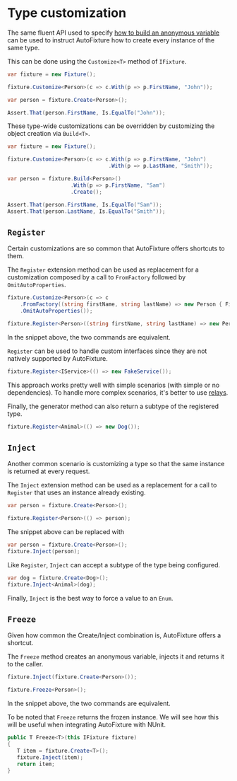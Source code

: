 # Type customization

The same fluent API used to specify [how to build an anonymous variable](./create-and-build.md#Build) can be used to instruct AutoFixture how to create every instance of the same type.

This can be done using the `Customize<T>` method of `IFixture`.

```csharp
var fixture = new Fixture();

fixture.Customize<Person>(c => c.With(p => p.FirstName, "John"));

var person = fixture.Create<Person>();

Assert.That(person.FirstName, Is.EqualTo("John"));
```

These type-wide customizations can be overridden by customizing the object creation via `Build<T>`.

```csharp
var fixture = new Fixture();

fixture.Customize<Person>(c => c.With(p => p.FirstName, "John")
                                .With(p => p.LastName, "Smith"));

var person = fixture.Build<Person>()
                    .With(p => p.FirstName, "Sam")
                    .Create();

Assert.That(person.FirstName, Is.EqualTo("Sam"));
Assert.That(person.LastName, Is.EqualTo("Smith"));
```

## `Register`

Certain customizations are so common that AutoFixture offers shortcuts to them.

The `Register` extension method can be used as replacement for a customization composed by a call to `FromFactory` followed by `OmitAutoProperties`.

```csharp
fixture.Customize<Person>(c => c
    .FromFactory((string firstName, string lastName) => new Person { FirstName = firstName, LastName = lastName })
    .OmitAutoProperties());

fixture.Register<Person>((string firstName, string lastName) => new Person { FirstName = firstName, LastName = lastName });
```

In the snippet above, the two commands are equivalent.

`Register` can be used to handle custom interfaces since they are not natively supported by AutoFixture.

```csharp
fixture.Register<IService>(() => new FakeService());
```

This approach works pretty well with simple scenarios \(with simple or no dependencies\). To handle more complex scenarios, it's better to use [relays](./relays.md).

Finally, the generator method can also return a subtype of the registered type.

```csharp
fixture.Register<Animal>(() => new Dog());
```

## `Inject`

Another common scenario is customizing a type so that the same instance is returned at every request.

The `Inject` extension method can be used as a replacement for a call to `Register` that uses an instance already existing.

```csharp
var person = fixture.Create<Person>();

fixture.Register<Person>(() => person);
```

The snippet above can be replaced with

```csharp
var person = fixture.Create<Person>();
fixture.Inject(person);
```

Like `Register`, `Inject` can accept a subtype of the type being configured.

```csharp
var dog = fixture.Create<Dog>();
fixture.Inject<Animal>(dog);
```

Finally, `Inject` is the best way to force a value to an `Enum`.

## `Freeze`

Given how common the Create/Inject combination is, AutoFixture offers a shortcut.

The `Freeze` method creates an anonymous variable, injects it and returns it to the caller.

```csharp
fixture.Inject(fixture.Create<Person>());

fixture.Freeze<Person>();
```

In the snippet above, the two commands are equivalent.

To be noted that `Freeze` returns the frozen instance. We will see how this will be useful when integrating AutoFixture with NUnit.

```csharp
public T Freeze<T>(this IFixture fixture)
{
   T item = fixture.Create<T>();
   fixture.Inject(item);
   return item;
}
```

